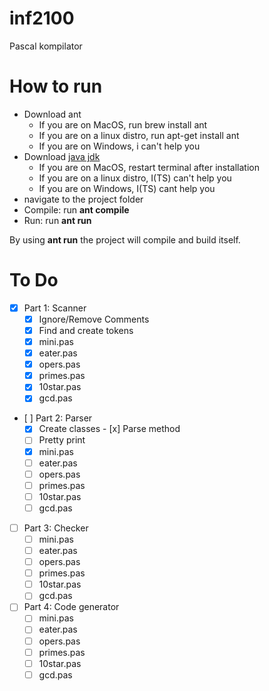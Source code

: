 # inf2100
Pascal kompilator

# How to run
  - Download ant
    - If you are on MacOS, run brew install ant
    - If you are on a linux distro, run apt-get install ant
    - If you are on Windows, i can't help you
  - Download [java jdk](http://www.oracle.com/technetwork/java/javase/downloads/index.html)
    - If you are on MacOS, restart terminal after installation
    - If you are on a linux distro, I(TS) can't help you
    - If you are on Windows, I(TS) cant help you
  - navigate to the project folder
  - Compile: run **ant compile**
  - Run: run **ant run**

  By using **ant run** the project will compile and build itself.


# To Do
  - [x] Part 1: Scanner
    - [x] Ignore/Remove Comments
    - [x] Find and create tokens
    - [x] mini.pas
    - [x] eater.pas
    - [x] opers.pas
    - [x] primes.pas
    - [x] 10star.pas
    - [x] gcd.pas
  - [ ] Part 2: Parser
    - [x] Create classes
    - [x] Parse method  
    - [ ] Pretty print  
    - [x] mini.pas
    - [ ] eater.pas
    - [ ] opers.pas
    - [ ] primes.pas
    - [ ] 10star.pas
    - [ ] gcd.pas
  - [ ] Part 3: Checker
    - [ ] mini.pas
    - [ ] eater.pas
    - [ ] opers.pas
    - [ ] primes.pas
    - [ ] 10star.pas
    - [ ] gcd.pas
  - [ ] Part 4: Code generator
    - [ ] mini.pas
    - [ ] eater.pas
    - [ ] opers.pas
    - [ ] primes.pas
    - [ ] 10star.pas
    - [ ] gcd.pas
